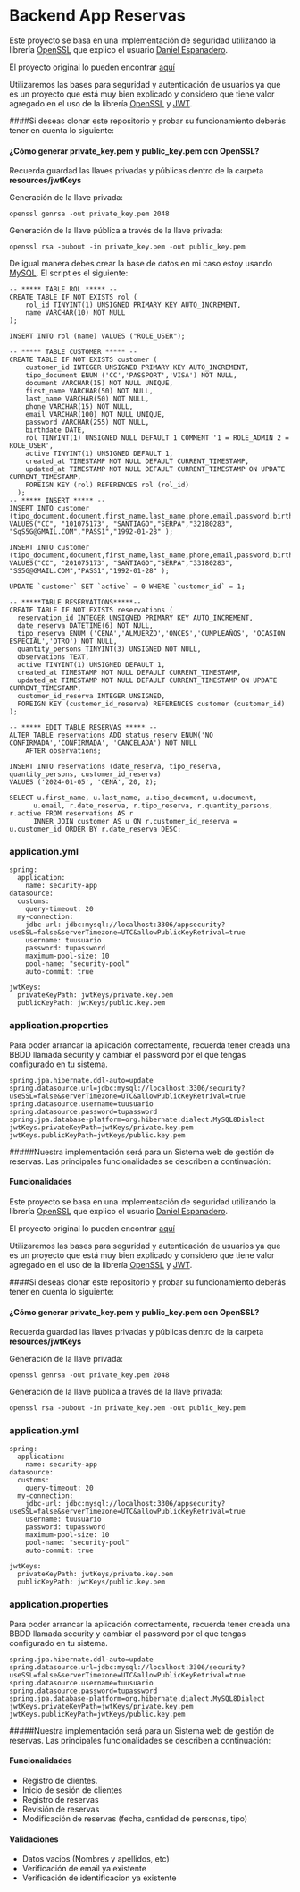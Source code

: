 
# Backend App Reservas

Este proyecto se basa en una implementación de seguridad utilizando la librería [OpenSSL](https://www.openssl.org/) que explico el usuario [Daniel Espanadero](https://github.com/DanielEspanadero).

El proyecto original lo pueden encontrar [aquí](https://github.com/DanielEspanadero/spring-security)

Utilizaremos las bases para seguridad y autenticación de usuarios ya que es un proyecto que está muy bien explicado y considero que tiene valor agregado en el uso de la librería [OpenSSL](https://www.openssl.org/) y [JWT](https://jwt.io/).


####Si deseas clonar este repositorio y probar su funcionamiento deberás tener en cuenta lo siguiente:

#### ¿Cómo generar private_key.pem y public_key.pem con OpenSSL?

Recuerda guardad las llaves privadas y públicas dentro de la carpeta **resources/jwtKeys**

Generación de la llave privada:

```
openssl genrsa -out private_key.pem 2048

```

Generación de la llave pública a través de la llave privada:

```
openssl rsa -pubout -in private_key.pem -out public_key.pem

```

De igual manera debes crear la base de datos en mi caso estoy usando [MySQL](https://dev.mysql.com/). El script es el siguiente: 

``` 
-- ***** TABLE ROL ***** --
CREATE TABLE IF NOT EXISTS rol (
	rol_id TINYINT(1) UNSIGNED PRIMARY KEY AUTO_INCREMENT,
	name VARCHAR(10) NOT NULL
);

INSERT INTO rol (name) VALUES ("ROLE_USER");

-- ***** TABLE CUSTOMER ***** --
CREATE TABLE IF NOT EXISTS customer (
    customer_id INTEGER UNSIGNED PRIMARY KEY AUTO_INCREMENT,
    tipo_document ENUM ('CC','PASSPORT','VISA') NOT NULL,
    document VARCHAR(15) NOT NULL UNIQUE,
    first_name VARCHAR(50) NOT NULL,
    last_name VARCHAR(50) NOT NULL,
    phone VARCHAR(15) NOT NULL,
    email VARCHAR(100) NOT NULL UNIQUE,
    password VARCHAR(255) NOT NULL,
    birthdate DATE,
    rol TINYINT(1) UNSIGNED NULL DEFAULT 1 COMMENT '1 = ROLE_ADMIN 2 = ROLE_USER',
    active TINYINT(1) UNSIGNED DEFAULT 1,
    created_at TIMESTAMP NOT NULL DEFAULT CURRENT_TIMESTAMP,
    updated_at TIMESTAMP NOT NULL DEFAULT CURRENT_TIMESTAMP ON UPDATE CURRENT_TIMESTAMP,
    FOREIGN KEY (rol) REFERENCES rol (rol_id)
  );
-- ***** INSERT ***** --
INSERT INTO customer (tipo_document,document,first_name,last_name,phone,email,password,birthdate)
VALUES("CC", "101075173", "SANTIAGO","SERPA","32180283", "SqS5G@GMAIL.COM","PASS1","1992-01-28" );

INSERT INTO customer (tipo_document,document,first_name,last_name,phone,email,password,birthdate)
VALUES("CC", "201075173", "SANTIAGO","SERPA","33180283", "SS5G@GMAIL.COM","PASS1","1992-01-28" );

UPDATE `customer` SET `active` = 0 WHERE `customer_id` = 1;

-- *****TABLE RESERVATIONS*****--
CREATE TABLE IF NOT EXISTS reservations (
  reservation_id INTEGER UNSIGNED PRIMARY KEY AUTO_INCREMENT,
  date_reserva DATETIME(6) NOT NULL,
  tipo_reserva ENUM ('CENA','ALMUERZO','ONCES','CUMPLEAÑOS', 'OCASION ESPECIAL','OTRO') NOT NULL,
  quantity_persons TINYINT(3) UNSIGNED NOT NULL,
  observations TEXT,
  active TINYINT(1) UNSIGNED DEFAULT 1,
  created_at TIMESTAMP NOT NULL DEFAULT CURRENT_TIMESTAMP,
  updated_at TIMESTAMP NOT NULL DEFAULT CURRENT_TIMESTAMP ON UPDATE CURRENT_TIMESTAMP,
  customer_id_reserva INTEGER UNSIGNED,
  FOREIGN KEY (customer_id_reserva) REFERENCES customer (customer_id)
);

-- ***** EDIT TABLE RESERVAS ***** --
ALTER TABLE reservations ADD status_reserv ENUM('NO CONFIRMADA','CONFIRMADA', 'CANCELADA') NOT NULL
	AFTER observations;

INSERT INTO reservations (date_reserva, tipo_reserva, quantity_persons, customer_id_reserva)
VALUES ('2024-01-05', 'CENA', 20, 2);

SELECT u.first_name, u.last_name, u.tipo_document, u.document,
      u.email, r.date_reserva, r.tipo_reserva, r.quantity_persons, r.active FROM reservations AS r
      INNER JOIN customer AS u ON r.customer_id_reserva = u.customer_id ORDER BY r.date_reserva DESC;
```

### application.yml

```
spring:
  application:
    name: security-app
datasource:
  customs:
    query-timeout: 20
  my-connection:
    jdbc-url: jdbc:mysql://localhost:3306/appsecurity?useSSL=false&serverTimezone=UTC&allowPublicKeyRetrival=true
    username: tuusuario
    password: tupassword
    maximum-pool-size: 10
    pool-name: "security-pool"
    auto-commit: true

jwtKeys:
  privateKeyPath: jwtKeys/private.key.pem
  publicKeyPath: jwtKeys/public.key.pem

```

### application.properties

Para poder arrancar la aplicación correctamente, recuerda tener creada una BBDD llamada security y cambiar el password por el que tengas configurado en tu sistema.

```
spring.jpa.hibernate.ddl-auto=update
spring.datasource.url=jdbc:mysql://localhost:3306/security?useSSL=false&serverTimezone=UTC&allowPublicKeyRetrival=true
spring.datasource.username=tuusuario
spring.datasource.password=tupassword
spring.jpa.database-platform=org.hibernate.dialect.MySQL8Dialect
jwtKeys.privateKeyPath=jwtKeys/private.key.pem
jwtKeys.publicKeyPath=jwtKeys/public.key.pem
```

#####Nuestra implementación será para un Sistema web de gestión de reservas. Las principales funcionalidades se describen a continuación:

#### Funcionalidades 
Este proyecto se basa en una implementación de seguridad utilizando la librería [OpenSSL](https://www.openssl.org/) que explico el usuario [Daniel Espanadero](https://github.com/DanielEspanadero).

El proyecto original lo pueden encontrar [aquí](https://github.com/DanielEspanadero/spring-security)

Utilizaremos las bases para seguridad y autenticación de usuarios ya que es un proyecto que está muy bien explicado y considero que tiene valor agregado en el uso de la librería [OpenSSL](https://www.openssl.org/) y [JWT](https://jwt.io/).


####Si deseas clonar este repositorio y probar su funcionamiento deberás tener en cuenta lo siguiente:

#### ¿Cómo generar private_key.pem y public_key.pem con OpenSSL?

Recuerda guardad las llaves privadas y públicas dentro de la carpeta **resources/jwtKeys**

Generación de la llave privada:

```
openssl genrsa -out private_key.pem 2048
```

Generación de la llave pública a través de la llave privada:

```
openssl rsa -pubout -in private_key.pem -out public_key.pem
```

### application.yml

```
spring:
  application:
    name: security-app
datasource:
  customs:
    query-timeout: 20
  my-connection:
    jdbc-url: jdbc:mysql://localhost:3306/appsecurity?useSSL=false&serverTimezone=UTC&allowPublicKeyRetrival=true
    username: tuusuario
    password: tupassword
    maximum-pool-size: 10
    pool-name: "security-pool"
    auto-commit: true

jwtKeys:
  privateKeyPath: jwtKeys/private.key.pem
  publicKeyPath: jwtKeys/public.key.pem

```

### application.properties

Para poder arrancar la aplicación correctamente, recuerda tener creada una BBDD llamada security y cambiar el password por el que tengas configurado en tu sistema.

```
spring.jpa.hibernate.ddl-auto=update
spring.datasource.url=jdbc:mysql://localhost:3306/security?useSSL=false&serverTimezone=UTC&allowPublicKeyRetrival=true
spring.datasource.username=tuusuario
spring.datasource.password=tupassword
spring.jpa.database-platform=org.hibernate.dialect.MySQL8Dialect
jwtKeys.privateKeyPath=jwtKeys/private.key.pem
jwtKeys.publicKeyPath=jwtKeys/public.key.pem
```

#####Nuestra implementación será para un Sistema web de gestión de reservas. Las principales funcionalidades se describen a continuación:

#### Funcionalidades 
- Registro de clientes.
- Inicio de sesión de clientes
- Registro de reservas
- Revisión de reservas
- Modificación de reservas (fecha, cantidad de personas, tipo)

#### Validaciones
- Datos vacios (Nombres y apellidos, etc)
- Verificación de email ya existente
- Verificación de identificacion ya existente